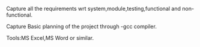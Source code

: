 Capture all the requirements wrt system,module,testing,functional and non-functional.

Capture Basic planning of the project through -gcc compiler.

Tools:MS Excel,MS Word or similar.
